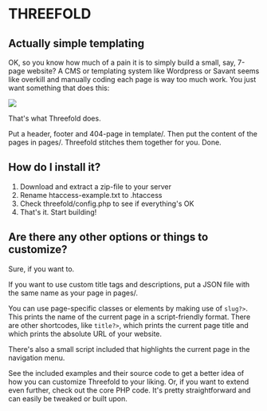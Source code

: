 # THREEFOLD
## Actually simple templating

OK, so you know how much of a pain it is to simply build a small, say, 7-page website?
A CMS or templating system like Wordpress or Savant seems like overkill and manually 
coding each page is way too much work. You just want something that does this:

<img src="http://i0.watermel.uno/threefold/threefold-explanation.png">

That's what Threefold does.

Put a header, footer and 404-page in template/.
Then put the content of the pages in pages/.
Threefold stitches them together for you.
Done.

## How do I install it?

1. Download and extract a zip-file to your server
2. Rename htaccess-example.txt to .htaccess
3. Check threefold/config.php to see if everything's OK
4. That's it. Start building!


## Are there any other options or things to customize?

Sure, if you want to.

If you want to use custom title tags and descriptions, put a JSON file with the same name as your page in pages/.

You can use page-specific classes or elements by making use of <code><?=$this->slug?></code>. This prints the name of the current page in a script-friendly format. There are other shortcodes, like <code><?=$this->title?></code>, which prints the current page title and <code><?=SITE_URL?></code> which prints the absolute URL of your website.

There's also a small script included that highlights the current page in the navigation menu.

See the included examples and their source code to get a better idea of how you can customize Threefold to your liking. Or, if you want to extend even further, check out the core PHP code. It's pretty straightforward and can easily be tweaked or built upon.

